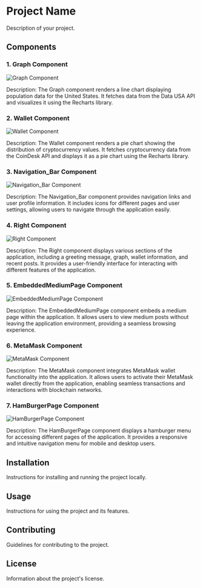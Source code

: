 # Project Name

Description of your project.

## Components

### 1. Graph Component

![Graph Component](graph_component_image.png)

Description: The Graph component renders a line chart displaying population data for the United States. It fetches data from the Data USA API and visualizes it using the Recharts library.

### 2. Wallet Component

![Wallet Component](wallet_component_image.png)

Description: The Wallet component renders a pie chart showing the distribution of cryptocurrency values. It fetches cryptocurrency data from the CoinDesk API and displays it as a pie chart using the Recharts library.

### 3. Navigation_Bar Component

![Navigation_Bar Component](navigation_bar_component_image.png)

Description: The Navigation_Bar component provides navigation links and user profile information. It includes icons for different pages and user settings, allowing users to navigate through the application easily.

### 4. Right Component

![Right Component](right_component_image.png)

Description: The Right component displays various sections of the application, including a greeting message, graph, wallet information, and recent posts. It provides a user-friendly interface for interacting with different features of the application.

### 5. EmbeddedMediumPage Component

![EmbeddedMediumPage Component](embedded_medium_page_component_image.png)

Description: The EmbeddedMediumPage component embeds a medium page within the application. It allows users to view medium posts without leaving the application environment, providing a seamless browsing experience.

### 6. MetaMask Component

![MetaMask Component](metamask_component_image.png)

Description: The MetaMask component integrates MetaMask wallet functionality into the application. It allows users to activate their MetaMask wallet directly from the application, enabling seamless transactions and interactions with blockchain networks.

### 7. HamBurgerPage Component

![HamBurgerPage Component](hamburger_page_component_image.png)

Description: The HamBurgerPage component displays a hamburger menu for accessing different pages of the application. It provides a responsive and intuitive navigation menu for mobile and desktop users.

## Installation

Instructions for installing and running the project locally.

## Usage

Instructions for using the project and its features.

## Contributing

Guidelines for contributing to the project.

## License

Information about the project's license.
